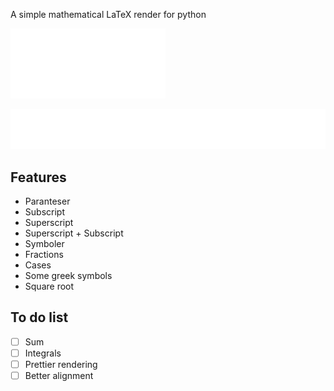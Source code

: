 

A simple mathematical LaTeX render for python

![Nested layouts](tests/para.png)

![Super- and subscript](tests/images/supersub.png)

## Features

* Paranteser
* Subscript
* Superscript
* Superscript + Subscript
* Symboler
* Fractions
* Cases
* Some greek symbols
* Square root

## To do list

- [ ] Sum
- [ ] Integrals
- [ ] Prettier rendering
- [ ] Better alignment
